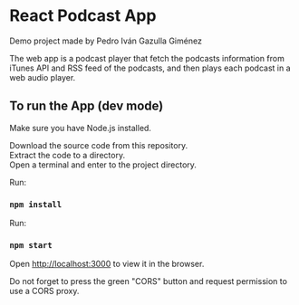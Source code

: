 # React Podcast App

Demo project made by Pedro Iván Gazulla Giménez  

The web app is a podcast player that fetch the podcasts information from iTunes API and RSS feed of the podcasts, and then plays each podcast in a web audio player.  

## To run the App (dev mode)
Make sure you have Node.js installed.  

Download the source code from this repository.  
Extract the code to a directory.  
Open a terminal and enter to the project directory.  

Run:  
### `npm install`

Run:
### `npm start`

Open [http://localhost:3000](http://localhost:3000) to view it in the browser.  

Do not forget to press the green "CORS" button and request permission to use a CORS proxy.
